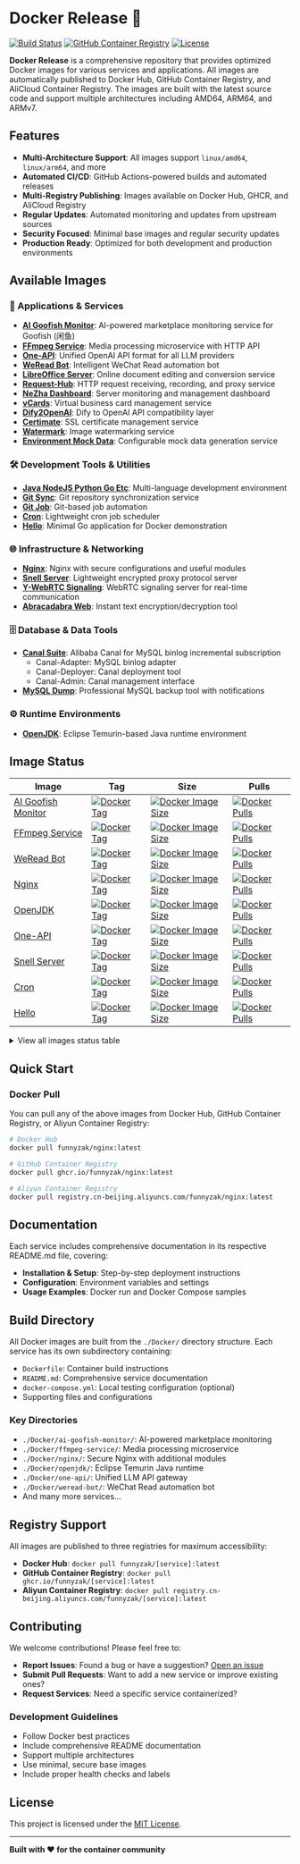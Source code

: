 # Docker Release 🚀

[![Build Status](https://github.com/funnyzak/docker-release/actions/workflows/release.yml/badge.svg)](https://github.com/funnyzak/docker-release)
[![GitHub Container Registry](https://img.shields.io/badge/GHCR-funnyzak-blue)](https://github.com/funnyzak/docker-release)
[![License](https://img.shields.io/github/license/funnyzak/docker-release)](https://github.com/funnyzak/docker-release)

**Docker Release** is a comprehensive repository that provides optimized Docker images for various services and applications. All images are automatically published to Docker Hub, GitHub Container Registry, and AliCloud Container Registry. The images are built with the latest source code and support multiple architectures including AMD64, ARM64, and ARMv7.

## Features

- **Multi-Architecture Support**: All images support `linux/amd64`, `linux/arm64`, and more
- **Automated CI/CD**: GitHub Actions-powered builds and automated releases
- **Multi-Registry Publishing**: Images available on Docker Hub, GHCR, and AliCloud Registry
- **Regular Updates**: Automated monitoring and updates from upstream sources
- **Security Focused**: Minimal base images and regular security updates
- **Production Ready**: Optimized for both development and production environments

## Available Images

### 📱 Applications & Services

- [**AI Goofish Monitor**](https://github.com/funnyzak/docker-release/tree/main/Docker/ai-goofish-monitor): AI-powered marketplace monitoring service for Goofish (闲鱼)
- [**FFmpeg Service**](https://github.com/funnyzak/docker-release/tree/main/Docker/ffmpeg-service): Media processing microservice with HTTP API
- [**One-API**](https://github.com/funnyzak/docker-release/tree/main/Docker/one-api): Unified OpenAI API format for all LLM providers
- [**WeRead Bot**](https://github.com/funnyzak/docker-release/tree/main/Docker/weread-bot): Intelligent WeChat Read automation bot
- [**LibreOffice Server**](https://github.com/funnyzak/docker-release/tree/main/Docker/libreoffice-server): Online document editing and conversion service
- [**Request-Hub**](https://github.com/funnyzak/docker-release/tree/main/Docker/request-hub): HTTP request receiving, recording, and proxy service
- [**NeZha Dashboard**](https://github.com/funnyzak/docker-release/tree/main/Docker/nezha): Server monitoring and management dashboard
- [**vCards**](https://github.com/funnyzak/docker-release/tree/main/Docker/vcards): Virtual business card management service
- [**Dify2OpenAI**](https://github.com/funnyzak/docker-release/tree/main/Docker/dify2openai): Dify to OpenAI API compatibility layer
- [**Certimate**](https://github.com/funnyzak/docker-release/tree/main/Docker/certimate): SSL certificate management service
- [**Watermark**](https://github.com/funnyzak/docker-release/tree/main/Docker/watermark): Image watermarking service
- [**Environment Mock Data**](https://github.com/funnyzak/docker-release/tree/main/Docker/other): Configurable mock data generation service

### 🛠️ Development Tools & Utilities

- [**Java NodeJS Python Go Etc**](https://github.com/funnyzak/docker-release/tree/main/Docker/java-nodejs-python-go-etc): Multi-language development environment
- [**Git Sync**](https://github.com/funnyzak/docker-release/tree/main/Docker/git-sync): Git repository synchronization service
- [**Git Job**](https://github.com/funnyzak/docker-release/tree/main/Docker/git-job): Git-based job automation
- [**Cron**](https://github.com/funnyzak/docker-release/tree/main/Docker/cron): Lightweight cron job scheduler
- [**Hello**](https://github.com/funnyzak/docker-release/tree/main/Docker/hello): Minimal Go application for Docker demonstration

### 🌐 Infrastructure & Networking

- [**Nginx**](https://github.com/funnyzak/docker-release/tree/main/Docker/nginx): Nginx with secure configurations and useful modules
- [**Snell Server**](https://github.com/funnyzak/docker-release/tree/main/Docker/snell-server): Lightweight encrypted proxy protocol server
- [**Y-WebRTC Signaling**](https://github.com/funnyzak/docker-release/tree/main/Docker/y-webrtc-signaling): WebRTC signaling server for real-time communication
- [**Abracadabra Web**](https://github.com/funnyzak/docker-release/tree/main/Docker/abracadabra-web): Instant text encryption/decryption tool

### 🗄️ Database & Data Tools

- [**Canal Suite**](https://github.com/funnyzak/docker-release/tree/main/Docker/canal): Alibaba Canal for MySQL binlog incremental subscription
  - Canal-Adapter: MySQL binlog adapter
  - Canal-Deployer: Canal deployment tool
  - Canal-Admin: Canal management interface
- [**MySQL Dump**](https://github.com/funnyzak/docker-release/tree/main/Docker/mysql-dump): Professional MySQL backup tool with notifications

### ⚙️ Runtime Environments

- [**OpenJDK**](https://github.com/funnyzak/docker-release/tree/main/Docker/openjdk): Eclipse Temurin-based Java runtime environment

## Image Status

| Image | Tag | Size | Pulls |
|---|---|---|---|
| [AI Goofish Monitor](https://github.com/funnyzak/docker-release/tree/main/Docker/ai-goofish-monitor/README.md) | [![Docker Tag](https://img.shields.io/docker/v/funnyzak/ai-goofish-monitor?sort=semver&style=flat-square)](https://hub.docker.com/r/funnyzak/ai-goofish-monitor) | [![Docker Image Size](https://img.shields.io/docker/image-size/funnyzak/ai-goofish-monitor)](https://hub.docker.com/r/funnyzak/ai-goofish-monitor) | [![Docker Pulls](https://img.shields.io/docker/pulls/funnyzak/ai-goofish-monitor.svg?style=flat-square)](https://hub.docker.com/r/funnyzak/ai-goofish-monitor) |
| [FFmpeg Service](https://github.com/funnyzak/docker-release/tree/main/Docker/ffmpeg-service/README.md) | [![Docker Tag](https://img.shields.io/docker/v/funnyzak/ffmpeg-service?sort=semver&style=flat-square)](https://hub.docker.com/r/funnyzak/ffmpeg-service) | [![Docker Image Size](https://img.shields.io/docker/image-size/funnyzak/ffmpeg-service)](https://hub.docker.com/r/funnyzak/ffmpeg-service) | [![Docker Pulls](https://img.shields.io/docker/pulls/funnyzak/ffmpeg-service.svg?style=flat-square)](https://hub.docker.com/r/funnyzak/ffmpeg-service) |
| [WeRead Bot](https://github.com/funnyzak/docker-release/tree/main/Docker/weread-bot/README.md) | [![Docker Tag](https://img.shields.io/docker/v/funnyzak/weread-bot?sort=semver&style=flat-square)](https://hub.docker.com/r/funnyzak/weread-bot) | [![Docker Image Size](https://img.shields.io/docker/image-size/funnyzak/weread-bot)](https://hub.docker.com/r/funnyzak/weread-bot) | [![Docker Pulls](https://img.shields.io/docker/pulls/funnyzak/weread-bot.svg?style=flat-square)](https://hub.docker.com/r/funnyzak/weread-bot) |
| [Nginx](https://github.com/funnyzak/docker-release/tree/main/Docker/nginx/README.md) | [![Docker Tag](https://img.shields.io/docker/v/funnyzak/nginx?sort=semver&style=flat-square)](https://hub.docker.com/r/funnyzak/nginx) | [![Docker Image Size](https://img.shields.io/docker/image-size/funnyzak/nginx)](https://hub.docker.com/r/funnyzak/nginx) | [![Docker Pulls](https://img.shields.io/docker/pulls/funnyzak/nginx.svg?style=flat-square)](https://hub.docker.com/r/funnyzak/nginx) |
| [OpenJDK](https://github.com/funnyzak/docker-release/tree/main/Docker/openjdk/README.md) | [![Docker Tag](https://img.shields.io/docker/v/funnyzak/openjdk?sort=semver&style=flat-square)](https://hub.docker.com/r/funnyzak/openjdk) | [![Docker Image Size](https://img.shields.io/docker/image-size/funnyzak/openjdk)](https://hub.docker.com/r/funnyzak/openjdk) | [![Docker Pulls](https://img.shields.io/docker/pulls/funnyzak/openjdk.svg?style=flat-square)](https://hub.docker.com/r/funnyzak/openjdk) |
| [One-API](https://github.com/funnyzak/docker-release/tree/main/Docker/one-api/README.md) | [![Docker Tag](https://img.shields.io/docker/v/funnyzak/one-api?sort=semver&style=flat-square)](https://hub.docker.com/r/funnyzak/one-api) | [![Docker Image Size](https://img.shields.io/docker/image-size/funnyzak/one-api)](https://hub.docker.com/r/funnyzak/one-api) | [![Docker Pulls](https://img.shields.io/docker/pulls/funnyzak/one-api.svg?style=flat-square)](https://hub.docker.com/r/funnyzak/one-api) |
| [Snell Server](https://github.com/funnyzak/docker-release/tree/main/Docker/snell-server/README.md) | [![Docker Tag](https://img.shields.io/docker/v/funnyzak/snell-server?sort=semver&style=flat-square)](https://hub.docker.com/r/funnyzak/snell-server) | [![Docker Image Size](https://img.shields.io/docker/image-size/funnyzak/snell-server)](https://hub.docker.com/r/funnyzak/snell-server) | [![Docker Pulls](https://img.shields.io/docker/pulls/funnyzak/snell-server.svg?style=flat-square)](https://hub.docker.com/r/funnyzak/snell-server) |
| [Cron](https://github.com/funnyzak/docker-release/tree/main/Docker/cron/README.md) | [![Docker Tag](https://img.shields.io/docker/v/funnyzak/cron?sort=semver&style=flat-square)](https://hub.docker.com/r/funnyzak/cron) | [![Docker Image Size](https://img.shields.io/docker/image-size/funnyzak/cron)](https://hub.docker.com/r/funnyzak/cron) | [![Docker Pulls](https://img.shields.io/docker/pulls/funnyzak/cron.svg?style=flat-square)](https://hub.docker.com/r/funnyzak/cron) |
| [Hello](https://github.com/funnyzak/docker-release/tree/main/Docker/hello/README.md) | [![Docker Tag](https://img.shields.io/docker/v/funnyzak/hello?sort=semver&style=flat-square)](https://hub.docker.com/r/funnyzak/hello) | [![Docker Image Size](https://img.shields.io/docker/image-size/funnyzak/hello)](https://hub.docker.com/r/funnyzak/hello) | [![Docker Pulls](https://img.shields.io/docker/pulls/funnyzak/hello.svg?style=flat-square)](https://hub.docker.com/r/funnyzak/hello) |

<details>
<summary>View all images status table</summary>

| Image | Tag | Size | Pulls |
|---|---|---|---|
| [Java NodeJS Python Go Etc](https://github.com/funnyzak/docker-release/tree/main/Docker/java-nodejs-python-go-etc/README.md) | [![Docker Tag](https://img.shields.io/docker/v/funnyzak/java-nodejs-python-go-etc?sort=semver&style=flat-square)](https://hub.docker.com/r/funnyzak/java-nodejs-python-go-etc) | [![Docker Image Size](https://img.shields.io/docker/image-size/funnyzak/java-nodejs-python-go-etc)](https://hub.docker.com/r/funnyzak/java-nodejs-python-go-etc) | [![Docker Pulls](https://img.shields.io/docker/pulls/funnyzak/java-nodejs-python-go-etc.svg?style=flat-square)](https://hub.docker.com/r/funnyzak/java-nodejs-python-go-etc) |
| [Git Sync](https://github.com/funnyzak/docker-release/tree/main/Docker/git-sync/README.md) | [![Docker Tag](https://img.shields.io/docker/v/funnyzak/git-sync?sort=semver&style=flat-square)](https://hub.docker.com/r/funnyzak/git-sync) | [![Docker Image Size](https://img.shields.io/docker/image-size/funnyzak/git-sync)](https://hub.docker.com/r/funnyzak/git-sync) | [![Docker Pulls](https://img.shields.io/docker/pulls/funnyzak/git-sync.svg?style=flat-square)](https://hub.docker.com/r/funnyzak/git-sync) |
| [Git Job](https://github.com/funnyzak/docker-release/tree/main/Docker/git-job/README.md) | [![Docker Tag](https://img.shields.io/docker/v/funnyzak/git-job?sort=semver&style=flat-square)](https://hub.docker.com/r/funnyzak/git-job) | [![Docker Image Size](https://img.shields.io/docker/image-size/funnyzak/git-job)](https://hub.docker.com/r/funnyzak/git-job) | [![Docker Pulls](https://img.shields.io/docker/pulls/funnyzak/git-job.svg?style=flat-square)](https://hub.docker.com/r/funnyzak/git-job) |
| [LibreOffice Server](https://github.com/funnyzak/docker-release/tree/main/Docker/libreoffice-server/README.md) | [![Docker Tag](https://img.shields.io/docker/v/funnyzak/libreoffice-server?sort=semver&style=flat-square)](https://hub.docker.com/r/funnyzak/libreoffice-server) | [![Docker Image Size](https://img.shields.io/docker/image-size/funnyzak/libreoffice-server)](https://hub.docker.com/r/funnyzak/libreoffice-server) | [![Docker Pulls](https://img.shields.io/docker/pulls/funnyzak/libreoffice-server.svg?style=flat-square)](https://hub.docker.com/r/funnyzak/libreoffice-server) |
| [Request Hub](https://github.com/funnyzak/docker-release/tree/main/Docker/request-hub/README.md) | [![Docker Tag](https://img.shields.io/docker/v/funnyzak/request-hub?sort=semver&style=flat-square)](https://hub.docker.com/r/funnyzak/request-hub) | [![Docker Image Size](https://img.shields.io/docker/image-size/funnyzak/request-hub)](https://hub.docker.com/r/funnyzak/request-hub) | [![Docker Pulls](https://img.shields.io/docker/pulls/funnyzak/request-hub.svg?style=flat-square)](https://hub.docker.com/r/funnyzak/request-hub) |
| [NeZha Dashboard](https://github.com/funnyzak/docker-release/tree/main/Docker/nezha/README.md) | [![Docker Tag](https://img.shields.io/docker/v/funnyzak/nezha-dashboard?sort=semver&style=flat-square)](https://hub.docker.com/r/funnyzak/nezha-dashboard) | [![Docker Image Size](https://img.shields.io/docker/image-size/funnyzak/nezha-dashboard)](https://hub.docker.com/r/funnyzak/nezha-dashboard) | [![Docker Pulls](https://img.shields.io/docker/pulls/funnyzak/nezha-dashboard.svg?style=flat-square)](https://hub.docker.com/r/funnyzak/nezha-dashboard) |
| [Canal Suite](https://github.com/funnyzak/docker-release/tree/main/Docker/canal/README.md) | [![Docker Tag](https://img.shields.io/docker/v/funnyzak/canal-adapter?sort=semver&style=flat-square)](https://hub.docker.com/r/funnyzak/canal-adapter) | [![Docker Image Size](https://img.shields.io/docker/image-size/funnyzak/canal-adapter)](https://hub.docker.com/r/funnyzak/canal-adapter) | [![Docker Pulls](https://img.shields.io/docker/pulls/funnyzak/canal-adapter.svg?style=flat-square)](https://hub.docker.com/r/funnyzak/canal-adapter) |
| [Y-WebRTC Signaling](https://github.com/funnyzak/docker-release/tree/main/Docker/y-webrtc-signaling/README.md) | [![Docker Tag](https://img.shields.io/docker/v/funnyzak/y-webrtc-signaling?sort=semver&style=flat-square)](https://hub.docker.com/r/funnyzak/y-webrtc-signaling) | [![Docker Image Size](https://img.shields.io/docker/image-size/funnyzak/y-webrtc-signaling)](https://hub.docker.com/r/funnyzak/y-webrtc-signaling) | [![Docker Pulls](https://img.shields.io/docker/pulls/funnyzak/y-webrtc-signaling.svg?style=flat-square)](https://hub.docker.com/r/funnyzak/y-webrtc-signaling) |
| [Abracadabra Web](https://github.com/funnyzak/docker-release/tree/main/Docker/abracadabra-web/README.md) | [![Docker Tag](https://img.shields.io/docker/v/funnyzak/abracadabra-web?sort=semver&style=flat-square)](https://hub.docker.com/r/funnyzak/abracadabra-web) | [![Docker Image Size](https://img.shields.io/docker/image-size/funnyzak/abracadabra-web)](https://hub.docker.com/r/funnyzak/abracadabra-web) | [![Docker Pulls](https://img.shields.io/docker/pulls/funnyzak/abracadabra-web.svg?style=flat-square)](https://hub.docker.com/r/funnyzak/abracadabra-web) |
| [MySQL Dump](https://github.com/funnyzak/docker-release/tree/main/Docker/mysql-dump/README.md) | [![Docker Tag](https://img.shields.io/docker/v/funnyzak/mysql-dump?sort=semver&style=flat-square)](https://hub.docker.com/r/funnyzak/mysql-dump) | [![Docker Image Size](https://img.shields.io/docker/image-size/funnyzak/mysql-dump)](https://hub.docker.com/r/funnyzak/mysql-dump) | [![Docker Pulls](https://img.shields.io/docker/pulls/funnyzak/mysql-dump.svg?style=flat-square)](https://hub.docker.com/r/funnyzak/mysql-dump) |
| [Dify2OpenAI](https://github.com/funnyzak/docker-release/tree/main/Docker/dify2openai/README.md) | [![Docker Tag](https://img.shields.io/docker/v/funnyzak/dify2openai?sort=semver&style=flat-square)](https://hub.docker.com/r/funnyzak/dify2openai) | [![Docker Image Size](https://img.shields.io/docker/image-size/funnyzak/dify2openai)](https://hub.docker.com/r/funnyzak/dify2openai) | [![Docker Pulls](https://img.shields.io/docker/pulls/funnyzak/dify2openai.svg?style=flat-square)](https://hub.docker.com/r/funnyzak/dify2openai) |
| [Certimate](https://github.com/funnyzak/docker-release/tree/main/Docker/certimate/README.md) | [![Docker Tag](https://img.shields.io/docker/v/funnyzak/certimate?sort=semver&style=flat-square)](https://hub.docker.com/r/funnyzak/certimate) | [![Docker Image Size](https://img.shields.io/docker/image-size/funnyzak/certimate)](https://hub.docker.com/r/funnyzak/certimate) | [![Docker Pulls](https://img.shields.io/docker/pulls/funnyzak/certimate.svg?style=flat-square)](https://hub.docker.com/r/funnyzak/certimate) |
| [Watermark](https://github.com/funnyzak/docker-release/tree/main/Docker/watermark/README.md) | [![Docker Tag](https://img.shields.io/docker/v/funnyzak/watermark?sort=semver&style=flat-square)](https://hub.docker.com/r/funnyzak/watermark) | [![Docker Image Size](https://img.shields.io/docker/image-size/funnyzak/watermark)](https://hub.docker.com/r/funnyzak/watermark) | [![Docker Pulls](https://img.shields.io/docker/pulls/funnyzak/watermark.svg?style=flat-square)](https://hub.docker.com/r/funnyzak/watermark) |
| [vCards](https://github.com/funnyzak/docker-release/tree/main/Docker/vcards/README.md) | [![Docker Tag](https://img.shields.io/docker/v/funnyzak/vcards?sort=semver&style=flat-square)](https://hub.docker.com/r/funnyzak/vcards) | [![Docker Image Size](https://img.shields.io/docker/image-size/funnyzak/vcards)](https://hub.docker.com/r/funnyzak/vcards) | [![Docker Pulls](https://img.shields.io/docker/pulls/funnyzak/vcards.svg?style=flat-square)](https://hub.docker.com/r/funnyzak/vcards) |

</details>

## Quick Start

### Docker Pull

You can pull any of the above images from Docker Hub, GitHub Container Registry, or Aliyun Container Registry:

```bash
# Docker Hub
docker pull funnyzak/nginx:latest

# GitHub Container Registry
docker pull ghcr.io/funnyzak/nginx:latest

# Aliyun Container Registry
docker pull registry.cn-beijing.aliyuncs.com/funnyzak/nginx:latest
```

## Documentation

Each service includes comprehensive documentation in its respective README.md file, covering:

- **Installation & Setup**: Step-by-step deployment instructions
- **Configuration**: Environment variables and settings
- **Usage Examples**: Docker run and Docker Compose samples

## Build Directory

All Docker images are built from the `./Docker/` directory structure. Each service has its own subdirectory containing:

- `Dockerfile`: Container build instructions
- `README.md`: Comprehensive service documentation
- `docker-compose.yml`: Local testing configuration (optional)
- Supporting files and configurations

### Key Directories

- `./Docker/ai-goofish-monitor/`: AI-powered marketplace monitoring
- `./Docker/ffmpeg-service/`: Media processing microservice
- `./Docker/nginx/`: Secure Nginx with additional modules
- `./Docker/openjdk/`: Eclipse Temurin Java runtime
- `./Docker/one-api/`: Unified LLM API gateway
- `./Docker/weread-bot/`: WeChat Read automation bot
- And many more services...

## Registry Support

All images are published to three registries for maximum accessibility:

- **Docker Hub**: `docker pull funnyzak/[service]:latest`
- **GitHub Container Registry**: `docker pull ghcr.io/funnyzak/[service]:latest`
- **Aliyun Container Registry**: `docker pull registry.cn-beijing.aliyuncs.com/funnyzak/[service]:latest`

## Contributing

We welcome contributions! Please feel free to:

- **Report Issues**: Found a bug or have a suggestion? [Open an issue](https://github.com/funnyzak/docker-release/issues)
- **Submit Pull Requests**: Want to add a new service or improve existing ones?
- **Request Services**: Need a specific service containerized?

### Development Guidelines

- Follow Docker best practices
- Include comprehensive README documentation
- Support multiple architectures
- Use minimal, secure base images
- Include proper health checks and labels

## License

This project is licensed under the [MIT License](https://github.com/funnyzak/docker-release/blob/main/LICENSE).

---

**Built with ❤️ for the container community**

